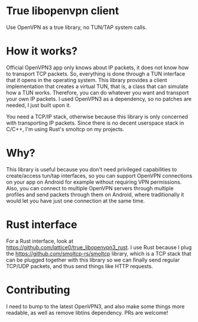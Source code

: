 # True libopenvpn client

Use OpenVPN as a true library, no TUN/TAP system calls.

# How it works?

Official OpenVPN3 app only knows about IP packets, it does not know how to transport TCP packets. So, everything is done through a TUN interface that it opens in the operating system. This library provides a client implementation that creates a virtual TUN, that is, a class that can simulate how a TUN works. Therefore, you can do whatever you want and transport your own IP packets. I used OpenVPN3 as a dependency, so no patches are needed, I just built upon it.

You need a TCP/IP stack, otherwise because this library is only concerned with transporting IP packets. Since there is no decent userspace stack in C/C++, I'm using Rust's smoltcp on my projects.

# Why?

This library is useful because you don't need privileged capabilities to create/access tun/tap interfaces, so you can support OpenVPN connections on your app on Android for example without requiring VPN permissions. Also, you can connect to multiple OpenVPN servers through multiple profiles and send packets through them on Android, where traditionally it would let you have just one connection at the same time.

# Rust interface

For a Rust interface, look at https://github.com/lattice0/true_libopenvpn3_rust. I use Rust because I plug the https://github.com/smoltcp-rs/smoltcp library, which is a TCP stack that can be plugged together with this library so we can finally send regular TCP/UDP packets, and thus send things like HTTP requests.

# Contributing

I need to bump to the latest OpenVPN3, and also make some things more readable, as well as remove libtins dependency. PRs are welcome!
